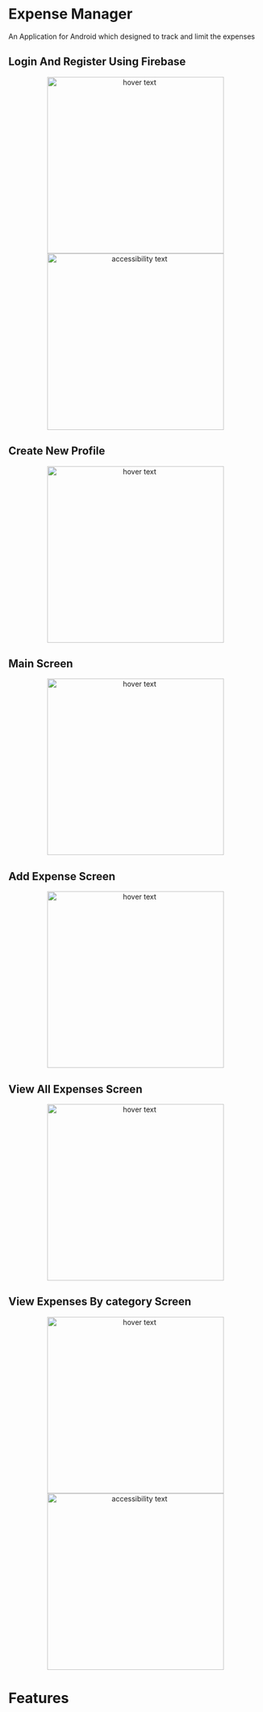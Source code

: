 # Expense Manager
 An Application for Android which designed to track and limit the expenses

  ## Login And Register Using Firebase
<p align="center">
  <img src="https://github.com/barmizrahi/finalProjectExpenseManager/blob/master/Images/WhatsApp%20Image%202022-01-25%20at%2018.35.44.jpeg" width="350" title="hover text">
  <img src="https://github.com/barmizrahi/finalProjectExpenseManager/blob/master/Images/WhatsApp%20Image%202022-01-25%20at%2018.35.56.jpeg" width="350" alt="accessibility text">
</p>

  ## Create New Profile
  <p align="center">
    <img src="https://github.com/barmizrahi/finalProjectExpenseManager/blob/master/Images/WhatsApp%20Image%202022-01-25%20at%2018.36.15.jpeg" width="350" title="hover text">
 </p>


  ## Main Screen
  <p align="center">
    <img src="https://github.com/barmizrahi/finalProjectExpenseManager/blob/master/Images/WhatsApp%20Image%202022-01-25%20at%2018.37.05.jpeg" width="350" title="hover text">
 </p>


  ## Add Expense Screen
  <p align="center">
    <img src="https://github.com/barmizrahi/finalProjectExpenseManager/blob/master/Images/WhatsApp%20Image%202022-01-25%20at%2018.36.28.jpeg" width="350" title="hover text">
 </p>

  ## View All Expenses Screen
  <p align="center">
    <img src="https://github.com/barmizrahi/finalProjectExpenseManager/blob/master/Images/WhatsApp%20Image%202022-01-25%20at%2018.43.49.jpeg" width="350" title="hover text">
 </p>


  ## View Expenses By category Screen
  <p align="center">
    <img src="https://github.com/barmizrahi/finalProjectExpenseManager/blob/master/Images/WhatsApp%20Image%202022-01-25%20at%2018.36.40.jpeg" width="350" title="hover text">
    <img src="https://github.com/barmizrahi/finalProjectExpenseManager/blob/master/Images/WhatsApp%20Image%202022-01-25%20at%2018.36.53.jpeg" width="350" alt="accessibility text">
   </p>


# Features


